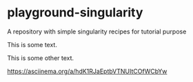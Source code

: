 # playground-singularity
A repository with simple singularity recipes for tutorial purpose


<p>This is some text.</p>
<scriptsrc="https://asciinema.org/a/14.js" id="asciicast-14" async></script>
<p>This is some other text.</p>

https://asciinema.org/a/hdK1RJaEptbVTNUItCOfWCbYw
